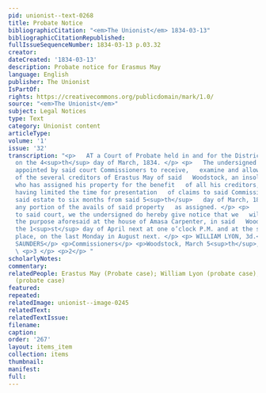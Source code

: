 ```yaml
---
pid: unionist--text-0268
title: Probate Notice
bibliographicCitation: "<em>The Unionist</em> 1834-03-13"
bibliographicCitationRepublished: 
fullIssueSequenceNumber: 1834-03-13 p.03.32
creator: 
dateCreated: '1834-03-13'
description: Probate notice for Erasmus May
language: English
publisher: The Unionist
IsPartOf: 
rights: https://creativecommons.org/publicdomain/mark/1.0/
source: "<em>The Unionist</em>"
subject: Legal Notices
type: Text
category: Unionist content
articleType: 
volume: '1'
issue: '32'
transcription: "<p>   AT a Court of Probate held in and for the District of Woodstock,
  on the 4<sup>th</sup> day of March, 1834. </p> <p>   The undersigned having been
  appointed by said court Commissioners to receive,   examine and allow the claims
  of the several creditors of Erastus May of said   Woodstock, an insolvent debtor,
  who has assigned his property for the benefit   of all his creditors, and said court
  having limited the time for presentation   of claims to said Commissioners against
  said estate to six months from said 5<sup>th</sup>   day of March, 1834, or be debarred
  any portion of the avails of said property   as assigned. </p> <p>   In conformity
  to said court, we the undersigned do hereby give notice that we   will meet for
  the purpose aforesaid at the house of Amasa Carpenter, in said   Woodstock on Tuesday
  the 1<sup>st</sup> day of April next at one o’clock P.M. and at the same hour and
  place, on the last Monday in August next. </p> <p> WILLIAM LYON, 3d.</p> <p>OLIVER
  SAUNDERS</p> <p>Commissioners</p> <p>Woodstock, March 5<sup>th</sup>, 1834.</p>
  \ <p>3 </p> <p>2</p> "
scholarlyNotes: 
commentary: 
relatedPeople: Erastus May (Probate case); William Lyon (probate case); Oliver Saunders
  (probate case)
featured: 
repeated: 
relatedImage: unionist--image-0245
relatedText: 
relatedTextIssue: 
filename: 
caption: 
order: '267'
layout: items_item
collection: items
thumbnail: 
manifest: 
full: 
---
```

